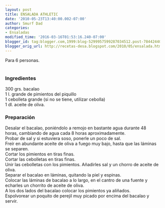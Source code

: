 ```yaml
---
layout: post
title: ENSALADA ATHLETIC
date: '2010-05-23T13:40:00.002-07:00'
author: Smurf Dad
categories:
- Ensaladas
modified_time: '2016-03-16T01:53:16.240-07:00'
blogger_id: tag:blogger.com,1999:blog-5299957599287034512.post-7844244076761394312
blogger_orig_url: http://recetas-desa.blogspot.com/2010/05/ensalada.html
---
```


Para 6 personas.<br /><br /><h3>Ingredientes</h3><p>300 grs. bacalao<br />1 l. grande de pimientos del piquillo<br />1 cebolleta grande (si no se tiene, utilizar cebolla)<br />1 dl. aceite de oliva.</p><h3>Preparaci&oacute;n</h3><p>Desalar el bacalao, poni&eacute;ndolo a remojo en bastante agua durante 48 horas, cambiando de agua cada 8 horas aproximadamente.<br />Probar de sal y si estuviera soso, ponerle un poco de sal.<br />Fre&iacute;r en abundante aceite de oliva a fuego muy bajo, hasta que las l&aacute;minas se separen.<br />Cortar los pimientos en tiras finas.<br />Cortar las cebolletas en tiras finas.<br />Unir las cebolletas con los pimientos. A&ntilde;adirles sal y un chorro de aceite de oliva.<br />Separar el bacalao en l&aacute;minas, quitando la piel y espinas.<br />Colocar las l&aacute;minas de bacalao a lo largo, en el cantro de una fuente y echarles un chorrito de aceite de oliva.<br />A los dos lados del bacalao colocar los pimientos ya ali&ntilde;ados.<br />Espolvorear un poquito de perejil muy picado por encima del bacalao y servir.</p>